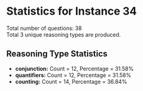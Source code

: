 # Statistics for Instance 34<br/>
Total number of questions: 38<br/>
Total 3 unique reasoning types are produced.<br/>
## Reasoning Type Statistics<br/>
- **conjunction:** Count = 12, Percentage = 31.58%<br/>
- **quantifiers:** Count = 12, Percentage = 31.58%<br/>
- **counting:** Count = 14, Percentage = 36.84%<br/>
